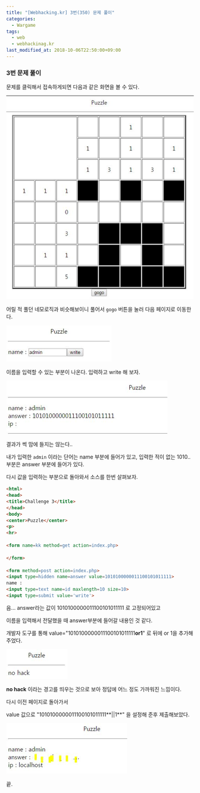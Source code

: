 ```yaml
---
title: "[Webhacking.kr] 3번(350) 문제 풀이"
categories: 
  - Wargame
tags: 
  - web
  - webhackinag.kr
last_modified_at: 2018-10-06T22:50:00+09:00
---
```


### 3번 문제 풀이

문제를 클릭해서 접속하게되면 다음과 같은 화면을 볼 수 있다.

![quest](/assets/img/webhacking/web-03.jpg)

어릴 적 풀던 네모로직과 비슷해보이니 풀어서 `gogo` 버튼을 눌러 다음 페이지로 이동한다.

![name](/assets/img/webhacking/web-03-1.jpg)

이름을 입력할 수 있는 부분이 나온다. 입력하고 write 해 보자.

![name](/assets/img/webhacking/web-03-2.jpg)

결과가 썩 맘에 들지는 않는다..

내가 입력한 `admin` 이라는 단어는 name 부분에 들어가 있고, 입력한 적이 없는 1010..부분은 answer 부분에 들어가 있다.

다시 값을 입력하는 부분으로 돌아와서 소스를 한번 살펴보자.

```html
<html>
<head>
<title>Challenge 3</title>
</head>
<body>
<center>Puzzle</center>
<p>
<hr>

<form name=kk method=get action=index.php>

</form>

<form method=post action=index.php>
<input type=hidden name=answer value=1010100000011100101011111>
name : 
<input type=text name=id maxlength=10 size=10>
<input type=submit value='write'>
```
음... answer라는 값이 1010100000011100101011111 로 고정되어있고

이름을 입력해서 전달했을 때 answer부분에 들어갈 내용인 것 같다.

개발자 도구를 통해 value="1010100000011100101011111**or1**" 로 뒤에 or 1을 추가해 주었다.

![or1](/assets/img/webhacking/web-03-3.jpg)

**no hack** 이라는 경고를 띄우는 것으로 보아 정답에 어느 정도 가까워진 느낌이다.

다시 이전 페이지로 돌아가서 

value 값으로 "1010100000011100101011111**\|\|1**" 을 설정해 준후 제출해보았다.

![clear](/assets/img/webhacking/web-03-4.jpg)

끝.